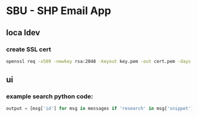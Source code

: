 # SBU - SHP Email App 

## loca ldev 
### create SSL cert
```bash
openssl req -x509 -newkey rsa:2048 -keyout key.pem -out cert.pem -days 365 -nodes
```

## ui 
### example search python code:
```python
output = [msg['id'] for msg in messages if 'research' in msg['snippet'].lower()]
```